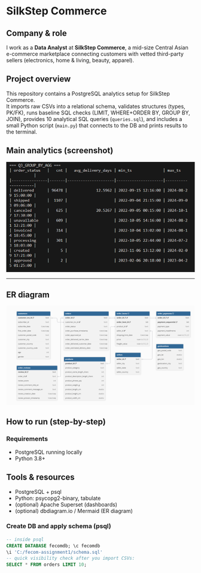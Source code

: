 # SilkStep Commerce 
## Company & role
I work as a **Data Analyst** at **SilkStep Commerce**, a mid-size Central Asian e-commerce marketplace connecting customers with vetted third-party sellers (electronics, home & living, beauty, apparel).

## Project overview
This repository contains a PostgreSQL analytics setup for SilkStep Commerce.  
It imports raw CSVs into a relational schema, validates structures (types, PK/FK), runs baseline SQL checks (LIMIT, WHERE+ORDER BY, GROUP BY, JOIN), provides 10 analytical SQL queries (`queries.sql`), and includes a small Python script (`main.py`) that connects to the DB and prints results to the terminal.

## Main analytics (screenshot)

![Main analytics](images/main-analytics.png)

---

## ER diagram

![ER Diagram](er/er-diagram.png)

## How to run (step-by-step)

### Requirements
- PostgreSQL running locally 
- Python 3.8+

## Tools & resources
- PostgreSQL + psql
- Python: psycopg2-binary, tabulate
- (optional) Apache Superset (dashboards)
- (optional) dbdiagram.io / Mermaid (ER diagram)


### Create DB and apply schema (psql)
```sql
-- inside psql
CREATE DATABASE fecomdb; \c fecomdb
\i 'C:/fecom-assignment1/schema.sql'
-- quick visibility check after you import CSVs:
SELECT * FROM orders LIMIT 10;



